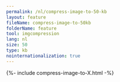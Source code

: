 ```yaml
---
permalink: /nl/compress-image-to-50-kb
layout: feature
fileName: compress-image-to-50kb
folderName: feature
tool: imgcompression
lang: nl
size: 50
type: kb
nointernationalization: true
---
```

{%- include compress-image-to-X.html -%}
      